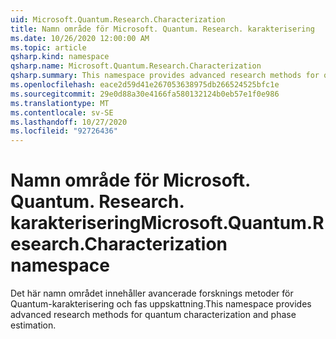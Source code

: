 ```yaml
---
uid: Microsoft.Quantum.Research.Characterization
title: Namn område för Microsoft. Quantum. Research. karakterisering
ms.date: 10/26/2020 12:00:00 AM
ms.topic: article
qsharp.kind: namespace
qsharp.name: Microsoft.Quantum.Research.Characterization
qsharp.summary: This namespace provides advanced research methods for quantum characterization and phase estimation.
ms.openlocfilehash: eace2d59d41e267053638975db266524525bfc1e
ms.sourcegitcommit: 29e0d88a30e4166fa580132124b0eb57e1f0e986
ms.translationtype: MT
ms.contentlocale: sv-SE
ms.lasthandoff: 10/27/2020
ms.locfileid: "92726436"
---
```

# <a name="microsoftquantumresearchcharacterization-namespace"></a><span data-ttu-id="430c9-102">Namn område för Microsoft. Quantum. Research. karakterisering</span><span class="sxs-lookup"><span data-stu-id="430c9-102">Microsoft.Quantum.Research.Characterization namespace</span></span>

<span data-ttu-id="430c9-103">Det här namn området innehåller avancerade forsknings metoder för Quantum-karakterisering och fas uppskattning.</span><span class="sxs-lookup"><span data-stu-id="430c9-103">This namespace provides advanced research methods for quantum characterization and phase estimation.</span></span>

